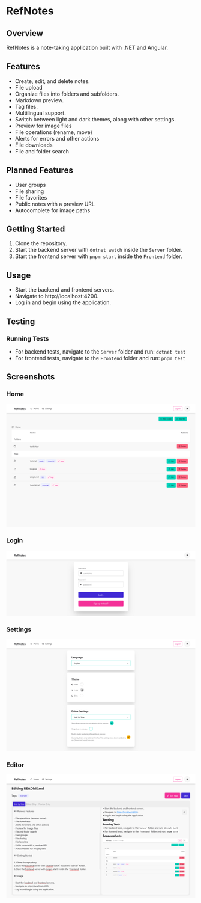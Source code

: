 # RefNotes

## Overview

RefNotes is a note-taking application built with .NET and Angular.

## Features

- Create, edit, and delete notes.
- File upload
- Organize files into folders and subfolders.
- Markdown preview.
- Tag files.
- Multilingual support.
- Switch between light and dark themes, along with other settings.
- Preview for image files
- File operations (rename, move)
- Alerts for errors and other actions
- File downloads
- File and folder search

## Planned Features

- User groups
- File sharing
- File favorites
- Public notes with a preview URL
- Autocomplete for image paths

## Getting Started

1. Clone the repository.
2. Start the backend server with `dotnet watch` inside the `Server` folder.
3. Start the frontend server with `pnpm start` inside the `Frontend` folder.

## Usage

- Start the backend and frontend servers.
- Navigate to http://localhost:4200.
- Log in and begin using the application.

## Testing

### Running Tests

- For backend tests, navigate to the `Server` folder and run:
  `dotnet test`
- For frontend tests, navigate to the `Frontend` folder and run:
  `pnpm test`

## Screenshots

### Home

![home](images/home.png)

### Login

![login](images/login.png)

### Settings

![settings](images/settings.png)

### Editor

![editor](images/editor.png)
